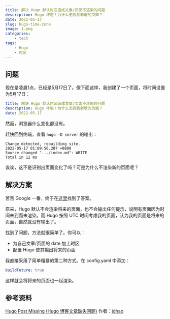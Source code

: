 ```yaml
---
title: 解决 Hugo 默认时区造成文章/页面不渲染的问题
description: Hugo 坏啦！为什么无视我新增的页面？
date: 2022-05-17
slug: hugo-time-zone
image: 1.png
categories:
    - tech
tags:
    - Hugo
    - 时区
---
```


## 问题

现在是凌晨1点，已经是5月17日了。像下面这样，我创建了一个页面，将时间设置为5月17日：

```yaml {linenos=false}
title: 解决 Hugo 默认时区造成文章/页面不渲染的问题
description: Hugo 坏啦！为什么无视我新增的页面？
date: 2022-05-17
```

然而，浏览器什么变化都没有。

赶快回到终端，查看 `hugo -D server` 的输出：

```shell {linenos=false}
Change detected, rebuilding site.
2022-05-17 01:09:56.287 +0800
Source changed ".../index.md": WRITE
Total in 12 ms
```

诶诶，这不是识别出页面变化了吗？可是为什么不渲染新的页面呢？

## 解决方案

苦苦 Google 一番，终于在[这里](https://jdhao.github.io/2020/01/11/hugo_post_missing/)找到了答案。

原来，Hugo 默认不会渲染将来的页面，也不会输出任何提示，说明有页面因为时间未到而未渲染。而 Hugo 按照 UTC 时间考虑我的页面，认为我的页面是将来的页面，自然就没有输出了。

找到了问题，方法就很简单了。你可以：

+ 为自己文章/页面的 date 加上时区
+ 配置 Hugo 使其输出将来的页面

我直接采用了简单粗暴的第二种方式。在 config.yaml 中添加：

```yaml {linenos=false}
buildFuture: true
```

这样就会将将来的页面也一起渲染。

## 参考资料

[Hugo Post Missing (Hugo 博客文章缺失问题)](https://jdhao.github.io/2020/01/11/hugo_post_missing/) 作者：[jdhao](https://jdhao.github.io/)